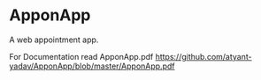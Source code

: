 # ApponApp
A web appointment app.

For Documentation read ApponApp.pdf https://github.com/atyant-yadav/ApponApp/blob/master/ApponApp.pdf
